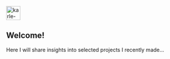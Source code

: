 <img width="38" alt="karle-logo" src="https://user-images.githubusercontent.com/15382541/131265776-5c2c08e0-19c4-4a36-96ea-5acb329f4bb6.png">

## Welcome!

Here I will share insights into selected projects I recently made...


